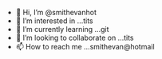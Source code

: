 - 👋 Hi, I’m @smithevanhot
- 👀 I’m interested in ...tits
- 🌱 I’m currently learning ...git 
- 💞️ I’m looking to collaborate on ...tits
- 📫 How to reach me ...smithevan@hotmail

<!---
smithevanhot/smithevanhot is a ✨ special ✨ repository because its `README.md` (this file) appears on your GitHub profile.
You can click the Preview link to take a look at your changes.
--->

